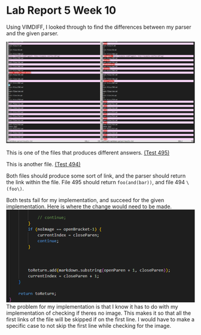 # Lab Report 5 Week 10 

Using VIMDIFF, I looked through to find the differences between my parser and the given parser. 

![VimDiff Usage](lbr5-1.png)


This is one of the files that produces different answers. 
[(Test 495)](https://github.com/nidhidhamnani/markdown-parser/blob/main/test-files/495.md) 







This is another file.
[(Test 494)](https://github.com/nidhidhamnani/markdown-parser/blob/main/test-files/494.md)

Both files should produce some sort of link, and the parser should return the link within the file. File 495 should return `foo(and(bar))`, and file 494 `\(foo\)`.


Both tests fail for my implementation, and succeed for the given implementation. Here is where the change would need to be made.
![code to be changed](lbr5-2.png)
The problem for my implementation is that I know it has to do with my implementation of checking if theres no image. This makes it so that all the first links of the file will be skipped if on the first line. I would have to make a specific case to not skip the first line while checking for the image. 